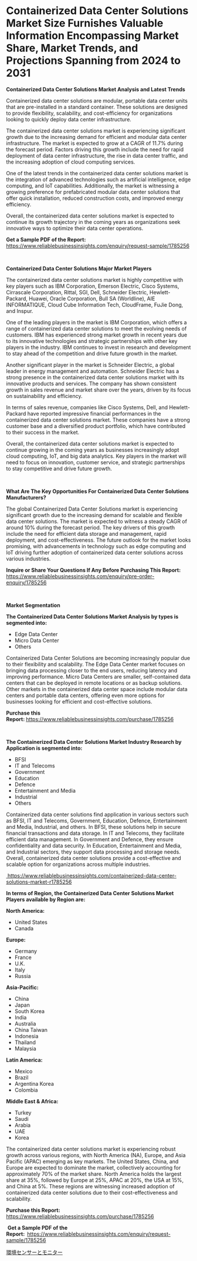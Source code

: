 <p><h1>Containerized Data Center Solutions Market Size Furnishes Valuable Information Encompassing Market Share, Market Trends, and Projections Spanning from 2024 to 2031</h1></p><p><strong>Containerized Data Center Solutions Market Analysis and Latest Trends</strong></p>
<p><p>Containerized data center solutions are modular, portable data center units that are pre-installed in a standard container. These solutions are designed to provide flexibility, scalability, and cost-efficiency for organizations looking to quickly deploy data center infrastructure. </p><p>The containerized data center solutions market is experiencing significant growth due to the increasing demand for efficient and modular data center infrastructure. The market is expected to grow at a CAGR of 11.7% during the forecast period. Factors driving this growth include the need for rapid deployment of data center infrastructure, the rise in data center traffic, and the increasing adoption of cloud computing services.</p><p>One of the latest trends in the containerized data center solutions market is the integration of advanced technologies such as artificial intelligence, edge computing, and IoT capabilities. Additionally, the market is witnessing a growing preference for prefabricated modular data center solutions that offer quick installation, reduced construction costs, and improved energy efficiency.</p><p>Overall, the containerized data center solutions market is expected to continue its growth trajectory in the coming years as organizations seek innovative ways to optimize their data center operations.</p></p>
<p><strong>Get a Sample PDF of the Report:&nbsp;</strong> <a href="https://www.reliablebusinessinsights.com/enquiry/request-sample/1785256">https://www.reliablebusinessinsights.com/enquiry/request-sample/1785256</a></p>
<p>&nbsp;</p>
<p><strong>Containerized Data Center Solutions Major Market Players</strong></p>
<p><p>The containerized data center solutions market is highly competitive with key players such as IBM Corporation, Emerson Electric, Cisco Systems, Cirrascale Corporation, Rittal, SGI, Dell, Schneider Electric, Hewlett-Packard, Huawei, Oracle Corporation, Bull SA (Worldline), AIE INFORMATIQUE, Cloud Cube Information Tech, CloudFrame, FuJie Dong, and Inspur.</p><p>One of the leading players in the market is IBM Corporation, which offers a range of containerized data center solutions to meet the evolving needs of customers. IBM has experienced strong market growth in recent years due to its innovative technologies and strategic partnerships with other key players in the industry. IBM continues to invest in research and development to stay ahead of the competition and drive future growth in the market.</p><p>Another significant player in the market is Schneider Electric, a global leader in energy management and automation. Schneider Electric has a strong presence in the containerized data center solutions market with its innovative products and services. The company has shown consistent growth in sales revenue and market share over the years, driven by its focus on sustainability and efficiency.</p><p>In terms of sales revenue, companies like Cisco Systems, Dell, and Hewlett-Packard have reported impressive financial performances in the containerized data center solutions market. These companies have a strong customer base and a diversified product portfolio, which have contributed to their success in the market.</p><p>Overall, the containerized data center solutions market is expected to continue growing in the coming years as businesses increasingly adopt cloud computing, IoT, and big data analytics. Key players in the market will need to focus on innovation, customer service, and strategic partnerships to stay competitive and drive future growth.</p></p>
<p>&nbsp;</p>
<p><strong>What Are The Key Opportunities For Containerized Data Center Solutions Manufacturers?</strong></p>
<p><p>The global Containerized Data Center Solutions market is experiencing significant growth due to the increasing demand for scalable and flexible data center solutions. The market is expected to witness a steady CAGR of around 10% during the forecast period. The key drivers of this growth include the need for efficient data storage and management, rapid deployment, and cost-effectiveness. The future outlook for the market looks promising, with advancements in technology such as edge computing and IoT driving further adoption of containerized data center solutions across various industries.</p></p>
<p><strong>Inquire or Share Your Questions If Any Before Purchasing This Report:</strong> <a href="https://www.reliablebusinessinsights.com/enquiry/pre-order-enquiry/1785256">https://www.reliablebusinessinsights.com/enquiry/pre-order-enquiry/1785256</a></p>
<p>&nbsp;</p>
<p><strong>Market Segmentation</strong></p>
<p><strong>The Containerized Data Center Solutions Market Analysis by types is segmented into:</strong></p>
<p><ul><li>Edge Data Center</li><li>Micro Data Center</li><li>Others</li></ul></p>
<p><p>Containerized Data Center Solutions are becoming increasingly popular due to their flexibility and scalability. The Edge Data Center market focuses on bringing data processing closer to the end users, reducing latency and improving performance. Micro Data Centers are smaller, self-contained data centers that can be deployed in remote locations or as backup solutions. Other markets in the containerized data center space include modular data centers and portable data centers, offering even more options for businesses looking for efficient and cost-effective solutions.</p></p>
<p><strong>Purchase this Report:&nbsp;</strong><a href="https://www.reliablebusinessinsights.com/purchase/1785256">https://www.reliablebusinessinsights.com/purchase/1785256</a></p>
<p>&nbsp;</p>
<p><strong>The Containerized Data Center Solutions Market Industry Research by Application is segmented into:</strong></p>
<p><ul><li>BFSI</li><li>IT and Telecoms</li><li>Government</li><li>Education</li><li>Defence</li><li>Entertainment and Media</li><li>Industrial</li><li>Others</li></ul></p>
<p><p>Containerized data center solutions find application in various sectors such as BFSI, IT and Telecoms, Government, Education, Defence, Entertainment and Media, Industrial, and others. In BFSI, these solutions help in secure financial transactions and data storage. In IT and Telecoms, they facilitate efficient data management. In Government and Defence, they ensure confidentiality and data security. In Education, Entertainment and Media, and Industrial sectors, they support data processing and storage needs. Overall, containerized data center solutions provide a cost-effective and scalable option for organizations across multiple industries.</p></p>
<p><a href="https://www.reliablebusinessinsights.com/containerized-data-center-solutions-market-r1785256">&nbsp;https://www.reliablebusinessinsights.com/containerized-data-center-solutions-market-r1785256</a></p>
<p><strong>In terms of Region, the Containerized Data Center Solutions Market Players available by Region are:</strong></p>
<p>
    <p> <strong> North America: </strong>
        <ul>
            <li>United States</li>
            <li>Canada</li>
        </ul>
        </p> 
    <p> <strong> Europe: </strong>
        <ul>
            <li>Germany</li>
            <li>France</li>
            <li>U.K.</li>
            <li>Italy</li>
            <li>Russia</li>
        </ul>
        </p> 
    <p> <strong> Asia-Pacific: </strong>
        <ul>
            <li>China</li>
            <li>Japan</li>
            <li>South Korea</li>
            <li>India</li>
            <li>Australia</li>
            <li>China Taiwan</li>
            <li>Indonesia</li>
            <li>Thailand</li>
            <li>Malaysia</li>
        </ul>
        </p> 
    <p> <strong> Latin America: </strong>
        <ul>
            <li>Mexico</li>
            <li>Brazil</li>
            <li>Argentina Korea</li>
            <li>Colombia</li>
        </ul>
        </p> 
    <p> <strong> Middle East & Africa: </strong>
        <ul>
            <li>Turkey</li>
            <li>Saudi</li>
            <li>Arabia</li>
            <li>UAE</li>
            <li>Korea</li>
        </ul>
    </p>
    </p>
<p><p>The containerized data center solutions market is experiencing robust growth across various regions, with North America (NA), Europe, and Asia Pacific (APAC) emerging as key markets. The United States, China, and Europe are expected to dominate the market, collectively accounting for approximately 70% of the market share. North America holds the largest share at 35%, followed by Europe at 25%, APAC at 20%, the USA at 15%, and China at 5%. These regions are witnessing increased adoption of containerized data center solutions due to their cost-effectiveness and scalability.</p></p>
<p><strong>Purchase this Report: </strong><a href="https://www.reliablebusinessinsights.com/purchase/1785256">https://www.reliablebusinessinsights.com/purchase/1785256</a></p>
<p>&nbsp;<strong>Get a Sample PDF of the Report:&nbsp;&nbsp;</strong><a href="https://www.reliablebusinessinsights.com/enquiry/request-sample/1785256">https://www.reliablebusinessinsights.com/enquiry/request-sample/1785256</a></p>
<p><strong></strong></p>
<p><p><a href="https://github.com/bevdtkn4419963/Market-Research-Report-List-2/blob/main/7324762104882.md">環境センサーとモニター</a></p></p>
